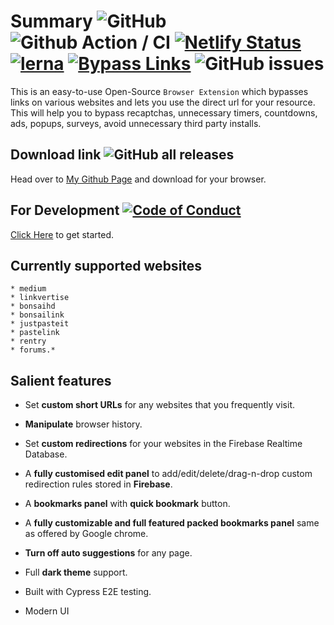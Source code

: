 # Summary ![GitHub](https://img.shields.io/github/license/amitsingh-007/bypass-links?color=blue) ![Github Action / CI](https://github.com/amitsingh-007/bypass-links/workflows/CI/badge.svg) [![Netlify Status](https://api.netlify.com/api/v1/badges/8ad5c745-a8d8-42b6-8467-6c4b4285cd34/deploy-status)](https://app.netlify.com/sites/bypass-links-dev/deploys) [![lerna](https://img.shields.io/badge/maintained%20with-lerna-cc00ff.svg)](https://lerna.js.org/) [![Bypass Links](https://img.shields.io/endpoint?url=https://dashboard.cypress.io/badge/simple/drjgmi&style=flat&logo=cypress)](https://dashboard.cypress.io/projects/drjgmi/runs) ![GitHub issues](https://img.shields.io/github/issues/amitsingh-007/bypass-links)

This is an easy-to-use Open-Source `Browser Extension` which bypasses links on various websites and lets you use the direct url for your resource. This will help you to bypass recaptchas, unnecessary timers, countdowns, ads, popups, surveys, avoid unnecessary third party installs.

## Download link ![GitHub all releases](https://img.shields.io/github/downloads/amitsingh-007/bypass-links/total?color=success)

Head over to [My Github Page](https://amitsingh-007.github.io/bypass-links/) and download for your browser.

## For Development [![Code of Conduct](https://img.shields.io/badge/code%20of-conduct-ff69b4.svg?style=flat)](https://github.com/amitsingh-007/bypass-links/blob/master/CONTRIBUTING.md)

[Click Here](https://github.com/amitsingh-007/bypass-links/blob/master/CONTRIBUTING.md) to get started.

## Currently supported websites

    * medium
    * linkvertise
    * bonsaihd
    * bonsailink
    * justpasteit
    * pastelink
    * rentry
    * forums.*

## Salient features

- Set **custom short URLs** for any websites that you frequently visit.

- **Manipulate** browser history.

- Set **custom redirections** for your websites in the Firebase Realtime Database.

- A **fully customised edit panel** to add/edit/delete/drag-n-drop custom redirection rules stored in **Firebase**.

- A **bookmarks panel** with **quick bookmark** button.

- A **fully customizable and full featured packed bookmarks panel** same as offered by Google chrome.

- **Turn off auto suggestions** for any page.

- Full **dark theme** support.

- Built with Cypress E2E testing.

- Modern UI
